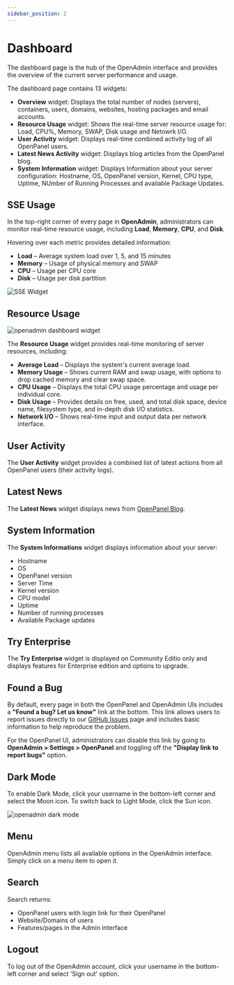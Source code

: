 ```yaml
---
sidebar_position: 2
---
```


# Dashboard

The dashboard page is the hub of the OpenAdmin interface and provides the overview of the current server performance and usage.

The dashboard page contains 13 widgets:

- **Overview** widget: Displays the total number of nodes (servers), containers, users, domains, websites, hosting packages and email accounts.
- **Resource Usage** widget: Shows the real-time server resource usage for: Load, CPU%, Memory, SWAP, Disk usage and Netowrk I/O.
- **User Activity** widget: Displays real-time combined activity log of all OpenPanel users.
- **Latest News Activity** widget: Displays blog articles from the OpenPanel blog.
- **System Information** widget: Displays Information about your server configuration: Hostname, OS, OpenPanel version, Kernel, CPU type, Uptime, NUmber of Running Processes and available Package Updates.

## SSE Usage

In the top-right corner of every page in **OpenAdmin**, administrators can monitor real-time resource usage, including **Load**, **Memory**, **CPU**, and **Disk**.

Hovering over each metric provides detailed information:

* **Load** – Average system load over 1, 5, and 15 minutes
* **Memory** – Usage of physical memory and SWAP
* **CPU** – Usage per CPU core
* **Disk** – Usage per disk partition

![SSE Widget](https://i.postimg.cc/9Q9DMPH0/openadmin-sse.gif)

## Resource Usage

![openadmin dashboard widget](/img/admin/dashboard/openadmin_dashboard_widget.gif)


The **Resource Usage** widget provides real-time monitoring of server resources, including:

* **Average Load** – Displays the system's current average load.
* **Memory Usage** – Shows current RAM and swap usage, with options to drop cached memory and clear swap space.
* **CPU Usage** – Displays the total CPU usage percentage and usage per individual core.
* **Disk Usage** – Provides details on free, used, and total disk space, device name, filesystem type, and in-depth disk I/O statistics.
* **Network I/O** – Shows real-time input and output data per network interface.

## User Activity

The **User Activity** widget provides a combined list of latest actions from all OpenPanel users (their activity logs).

## Latest News

The **Latest News** widget displays news from [OpenPanel Blog](https://openpanel.com/blog).

## System Information

The **System Informations** widget displays information about your server:

- Hostname
- OS
- OpenPanel version
- Server Time
- Kernel version
- CPU model
- Uptime
- Number of running processes
- Available Package updates

## Try Enterprise

The **Try Enterprise** widget is displayed on Community Editio only and displays features for Enterprise edition and options to upgrade.

## Found a Bug

By default, every page in both the OpenPanel and OpenAdmin UIs includes a **"Found a bug? Let us know"** link at the bottom. This link allows users to report issues directly to our [GitHub Issues](https://github.com/stefanpejcic/OpenPanel/issues) page and includes basic information to help reproduce the problem.

For the OpenPanel UI, administrators can disable this link by going to **OpenAdmin > Settings > OpenPanel** and toggling off the **"Display link to report bugs"** option.

## Dark Mode

To enable Dark Mode, click your username in the bottom-left corner and select the Moon icon. To switch back to Light Mode, click the Sun icon.

![openadmin dark mode](/img/admin/dashboard/openadmin_dark_mode_toggle.gif)

## Menu

OpenAdmin menu lists all available options in the OpenAdmin interface. Simply click on a menu item to open it.

## Search

Search returns:

- OpenPanel users with login link for their OpenPanel
- Website/Domains of users
- Features/pages in the Admin interface



## Logout

To log out of the OpenAdmin account, click your username in the bottom-left corner and select 'Sign out' option.
